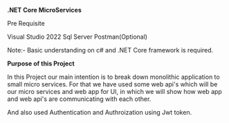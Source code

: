 **.NET Core MicroServices**

Pre Requisite

Visual Studio 2022
Sql Server
Postman(Optional)


Note:- Basic understanding on c# and .NET Core framework is required.

**Purpose of this Project**

In this Project our main intention is to break down monolithic application to small micro services. For that we have used some web api's which will be our
micro services and web app for UI, in which we will show how web app and web api's are communicating with each other.

And also used Authentication and Authroization using Jwt token.



